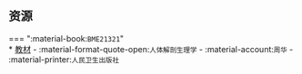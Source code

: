 ## 资源  
=== ":material-book:`BME21321`"  
    * [教材](https://api.mir6.com/api/lanzou?url=https://cqu-openlib.lanzout.com/i0oze291a58b&down=true) - :material-format-quote-open:`人体解剖生理学` - :material-account:`周华` - :material-printer:`人民卫生出版社`  